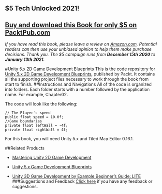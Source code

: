 ## $5 Tech Unlocked 2021!
[Buy and download this Book for only $5 on PacktPub.com](https://www.packtpub.com/product/unity-5-x-2d-game-development-blueprints/9781784393106)
-----
*If you have read this book, please leave a review on [Amazon.com](https://www.amazon.com/gp/product/178439310X).     Potential readers can then use your unbiased opinion to help them make purchase decisions. Thank you. The $5 campaign         runs from __December 15th 2020__ to __January 13th 2021.__*

#Unity 5.x 2D Game Development Blueprints
This is the code repository for [Unity 5.x 2D Game Development Blueprints](https://www.packtpub.com/game-development/unity-5x-2d-game-development-blueprints?utm_source=github&utm_medium=repository&utm_campaign=9781784393106), published by Packt. It contains all the supporting project files necessary to work through the book from start to finish.
##Instructions and Navigations
All of the code is organized into folders. Each folder starts with a number followed by the application name. For example, Chapter02.



The code will look like the following:
```
// The Player's speed
public float speed = 10.0f;
//Game boundaries
private float leftWall = -4f;
private float rightWall = 4f;
```

For this book, you will need Unity 5.x and Tiled Map Editor 0.16.1.

##Related Products
* [Mastering Unity 2D Game Development](https://www.packtpub.com/game-development/mastering-unity-2d-game-development?utm_source=github&utm_medium=repository&utm_campaign=9781849697347)

* [Unity 5.x Game Development Blueprints](https://www.packtpub.com/game-development/unity-5x-game-development-blueprints?utm_source=github&utm_medium=repository&utm_campaign=9781785883118)

* [Unity 3D Game Development by Example Beginner’s Guide: LITE](https://www.packtpub.com/game-development/unity-3d-game-development-example-beginner’s-guide-lite?utm_source=github&utm_medium=repository&utm_campaign=9781849691604)
###Suggestions and Feedback
[Click here](https://docs.google.com/forms/d/e/1FAIpQLSe5qwunkGf6PUvzPirPDtuy1Du5Rlzew23UBp2S-P3wB-GcwQ/viewform) if you have any feedback or suggestions.
